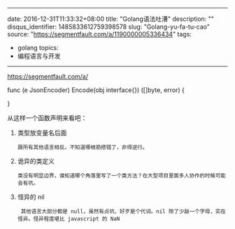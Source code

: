 
---
date: 2016-12-31T11:33:32+08:00
title: "Golang语法吐漕"
description: ""
disqus_identifier: 1485833612759398578
slug: "Golang-yu-fa-tu-cao"
source: "https://segmentfault.com/a/1190000005336434"
tags: 
- golang 
topics:
- 编程语言与开发
---

https://segmentfault.com/a/

func (e JsonEncoder) Encode(obj interface{}) (\[\]byte, error) {

}

从这样一个函数声明来看吧：

1.  类型放变量名后面

        跟所有其他语言相反。不知道哪根筋搭错了，非得逆行。

2.  诡异的类定义

        类没有明显边界，谁知道哪个角落里写了一个类方法？在大型项目里面多人协作的时候可能会有坑。

3.  怪异的 nil

         其他语言大部分都是 null，虽然有点坑，好歹是个代词。nil 除了少敲一个字母，实在怪异。怪异程度堪比 javascript 的 NaN



